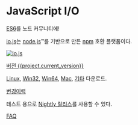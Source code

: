 # JavaScript I/O

[ES6](es6.html)를 노드 커뮤니티에!

[io.js](https://github.com/iojs/io.js)는 [node.js](https://nodejs.org/)&#8482;를 기반으로 만든 [npm](https://www.npmjs.org/) 호환 플랫폼이다.

[![io.js](../images/1.0.0.png)](https://iojs.org/dist/v{{project.current_version}}/)

[버전 {{project.current_version}}](https://iojs.org/dist/v{{project.current_version}}/)

[Linux](https://iojs.org/dist/v{{project.current_version}}/iojs-v{{project.current_version}}-linux-x64.tar.xz),
[Win32](https://iojs.org/dist/v{{project.current_version}}/iojs-v{{project.current_version}}-x86.msi),
[Win64](https://iojs.org/dist/v{{project.current_version}}/iojs-v{{project.current_version}}-x64.msi),
[Mac](https://iojs.org/dist/v{{project.current_version}}/iojs-v{{project.current_version}}.pkg),
[기타](https://iojs.org/dist/v{{project.current_version}}/) 다운로드.

[변경이력](https://github.com/iojs/io.js/blob/v1.x/CHANGELOG.md)

테스트 용으로 [Nightly 릴리스](https://iojs.org/download/nightly/)를 사용할 수 있다.

[FAQ](faq.html)
